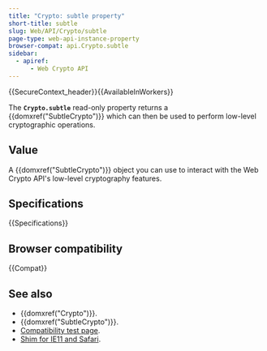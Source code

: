 ```yaml
---
title: "Crypto: subtle property"
short-title: subtle
slug: Web/API/Crypto/subtle
page-type: web-api-instance-property
browser-compat: api.Crypto.subtle
sidebar:
  - apiref:
      - Web Crypto API
---
```


{{SecureContext_header}}{{AvailableInWorkers}}

The **`Crypto.subtle`** read-only property returns a
{{domxref("SubtleCrypto")}} which can then be used to perform low-level
cryptographic operations.

## Value

A {{domxref("SubtleCrypto")}} object you can use to interact with the Web Crypto API's
low-level cryptography features.

## Specifications

{{Specifications}}

## Browser compatibility

{{Compat}}

## See also

- {{domxref("Crypto")}}.
- {{domxref("SubtleCrypto")}}.
- [Compatibility test page](https://vibornoff.github.io/webcrypto-examples/index.html).
- [Shim for IE11 and Safari](https://github.com/vibornoff/webcrypto-shim).
